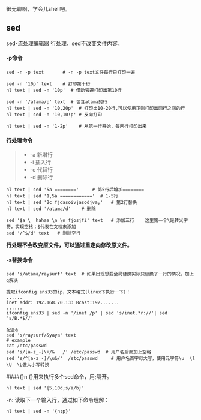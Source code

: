 很无聊啊，学会儿shell吧。   
## sed
sed-流处理编辑器  行处理，sed不改变文件内容。  
#### -p命令
```text
sed -n -p text       # -n -p text文件每行只打印一遍

sed -n '10p' text    # 打印第十行
nl text | sed -n '10p'  # 借助管道打印出第10行

sed -n '/atama/p' text  # 包含atama的行
nl text | sed -n '10,20p'  # 打印出10-20行,可以使用正则打印出两行之间的行
nl text | sed -n '10,10!p' # 反向打印

nl text | sed -n '1-2p'    # 从第一行开始，每两行打印出来

```

#### 行处理命令
>* -a 新增行  
>* -i 插入行
>* -c 代替行
>* -d 删除行

```text
nl text | sed '5a ========'     # 第5行后增加========
nl text | sed '1,5a ============'  # 1-5行
nl text | sed '2c fjdasoivjasodjva;'   # 第2行替换
nl text | sed '/atama/d'    # 删除

sed '$a \  hahaa \n \n fjosjfi' text   # 添加三行    这里第一个\是转义字符，实现空格；$代表在文档末添加
sed '/^$/d' text   # 删除空行

```
**行处理不会改变原文件，可以通过重定向修改原文件。**  

#### -s替换命令 
```text
sed 's/atama/raysurf' text  # 如果出现想要全局替换实际只替换了一行的情况，加上g解决

提取ifconfig ens33的ip，文本格式(linux下执行一下)：
......
inet addr: 192.168.70.133 Bcast:192.......
......
ifconfig ens33 | sed -n '/inet /p' | sed 's/inet.*r://'| sed 's/B.*$//'

配合&
sed 's/raysurf/&yaya' text
# example
cat /etc/passwd
sed 's/[a-z_-]\+/&   /' /etc/passwd  # 用户名后面加上空格
sed 's/^[a-z_-]/\u&/'  /etc/passwd     # 用户名首字母大写，使用元字符\u  \l  \U  \L做大小写转换
```

####{}n
{}用来执行多个sed命令，用;隔开。
```text
nl text | sed '{5,10d;s/a/b}'
```
-n: 读取下一个输入行，通过如下命令理解：
```text
nl text | sed -n '{n;p}'
```



